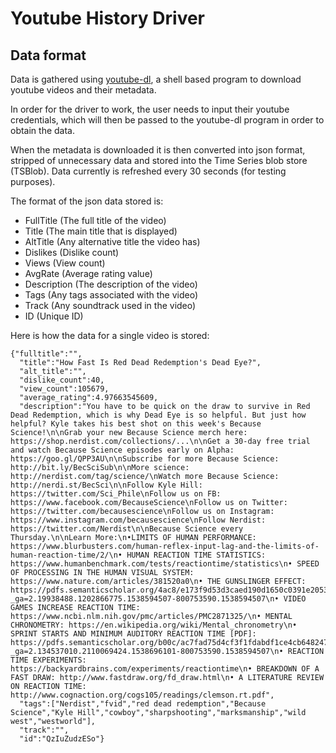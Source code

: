 # Youtube History Driver

## Data format
Data is gathered using [youtube-dl](https://github.com/rg3/youtube-dl/blob/master/README.md#readme), a shell based program to download youtube videos and their metadata.

In order for the driver to work, the user needs to input their youtube credentials, which will then be passed to the youtube-dl program in order to obtain the data.

When the metadata is downloaded it is then converted into json format, stripped of unnecessary data and stored into the Time Series blob store (TSBlob). 
Data currently is refreshed every 30 seconds (for testing purposes).

The format of the json data stored is:
- FullTitle     (The full title of the video)
- Title         (The main title that is displayed)
- AltTitle      (Any alternative title the video has)
- Dislikes      (Dislike count)
- Views         (View count)
- AvgRate       (Average rating value)
- Description   (The description of the video)
- Tags          (Any tags associated with the video)
- Track         (Any soundtrack used in the video)
- ID            (Unique ID)

Here is how the data for a single video is stored:
```
{"fulltitle":"",
  "title":"How Fast Is Red Dead Redemption's Dead Eye?",
  "alt_title":"",
  "dislike_count":40,
  "view_count":105679,
  "average_rating":4.97663545609,
  "description":"You have to be quick on the draw to survive in Red Dead Redemption, which is why Dead Eye is so helpful. But just how helpful? Kyle takes his best shot on this week's Because Science!\n\nGrab your new Because Science merch here: https://shop.nerdist.com/collections/...\n\nGet a 30-day free trial and watch Because Science episodes early on Alpha: https://goo.gl/QPP3AU\n\nSubscribe for more Because Science: http://bit.ly/BecSciSub\n\nMore science: http://nerdist.com/tag/science/\nWatch more Because Science: http://nerdi.st/BecSci\n\nFollow Kyle Hill: https://twitter.com/Sci_Phile\nFollow us on FB: https://www.facebook.com/BecauseScience\nFollow us on Twitter: https://twitter.com/becausescience\nFollow us on Instagram: https://www.instagram.com/becausescience\nFollow Nerdist: https://twitter.com/Nerdist\n\nBecause Science every Thursday.\n\nLearn More:\n•LIMITS OF HUMAN PERFORMANCE: https://www.blurbusters.com/human-reflex-input-lag-and-the-limits-of-human-reaction-time/2/\n• HUMAN REACTION TIME STATISTICS: https://www.humanbenchmark.com/tests/reactiontime/statistics\n• SPEED OF PROCESSING IN THE HUMAN VISUAL SYSTEM: https://www.nature.com/articles/381520a0\n• THE GUNSLINGER EFFECT: https://pdfs.semanticscholar.org/4ac8/e173f9d53d3caed190d1650c0391e2053d79.pdf?_ga=2.19938488.1202866775.1538594507-800753590.1538594507\n• VIDEO GAMES INCREASE REACTION TIME: https://www.ncbi.nlm.nih.gov/pmc/articles/PMC2871325/\n• MENTAL CHRONOMETRY: https://en.wikipedia.org/wiki/Mental_chronometry\n• SPRINT STARTS AND MINIMUM AUDITORY REACTION TIME [PDF]: https://pdfs.semanticscholar.org/b00c/ac7fad75d4cf3f1fdabdf1ce4cb648247bb7.pdf?_ga=2.134537010.2110069424.1538696101-800753590.1538594507\n• REACTION TIME EXPERIMENTS: https://backyardbrains.com/experiments/reactiontime\n• BREAKDOWN OF A FAST DRAW: http://www.fastdraw.org/fd_draw.html\n• A LITERATURE REVIEW ON REACTION TIME: http://www.cognaction.org/cogs105/readings/clemson.rt.pdf",
  "tags":["Nerdist","fvid","red dead redemption","Because Science","Kyle Hill","cowboy","sharpshooting","marksmanship","wild west","westworld"],
  "track":"",
  "id":"QzIuZudzESo"}
```
